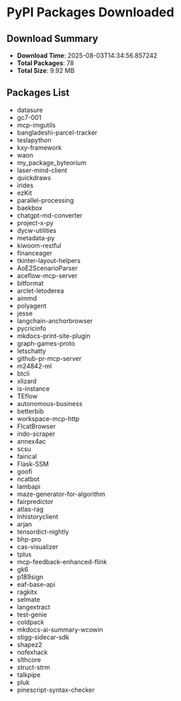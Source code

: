 # PyPI Packages Downloaded

## Download Summary
- **Download Time**: 2025-08-03T14:34:56.857242
- **Total Packages**: 78
- **Total Size**: 9.92 MB

## Packages List
- datasure
- gc7-001
- mcp-imgutils
- bangladeshi-parcel-tracker
- teslapython
- kxy-framework
- waon
- my_package_byteorium
- laser-mind-client
- quickdraws
- irides
- ezKit
- parallel-processing
- baekbox
- chatgpt-md-converter
- project-x-py
- dycw-utilities
- metadata-py
- kiwoom-restful
- financeager
- tkinter-layout-helpers
- AoE2ScenarioParser
- aceflow-mcp-server
- bitformat
- arclet-letoderea
- aimmd
- polyagent
- jesse
- langchain-anchorbrowser
- pycricinfo
- mkdocs-print-site-plugin
- graph-games-proto
- letschatty
- github-pr-mcp-server
- m24842-ml
- btcli
- xlizard
- is-instance
- TEflow
- autonomous-business
- betterbib
- workspace-mcp-http
- FlcatBrowser
- indo-scraper
- annex4ac
- scsu
- fairical
- Flask-SSM
- goofi
- ncatbot
- lambapi
- maze-generator-for-algorithm
- fairpredictor
- atlas-rag
- lnhistoryclient
- arjan
- tensordict-nightly
- bhp-pro
- cas-visualizer
- tplus
- mcp-feedback-enhanced-flink
- gk6
- p189sign
- eaf-base-api
- ragkitx
- selmate
- langextract
- test-genie
- coldpack
- mkdocs-ai-summary-wcowin
- stigg-sidecar-sdk
- shapez2
- nofexhack
- slthcore
- struct-strm
- talkpipe
- pluk
- pinescript-syntax-checker
